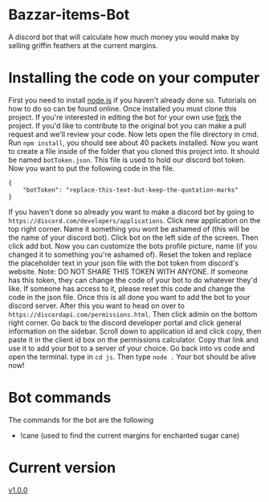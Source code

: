 # Bazzar-items-Bot

A discord bot that will calculate how much money you would make by selling griffin feathers at the current margins.

# Installing the code on your computer

First you need to install [node.js](https://nodejs.org/en/) if you haven't already done so. Tutorials on how to do so can be found online. Once installed you must clone this project. If you're interested in editing the bot for your own use [fork](https://docs.github.com/en/get-started/quickstart/fork-a-repo) the project. If you'd like to contribute to the original bot you can make a pull request and we'll review your code.
Now lets open the file directory in cmd. Run `npm install`, you should see about 40 packets installed. Now you want to create a file inside of the folder that you cloned this project into. It should be named `botToken.json`. This file is used to hold our discord bot token. Now you want to put the following code in the file.

```
{
    "botToken": "replace-this-text-but-keep-the-quotation-marks"
}
```

If you haven't done so already you want to make a discord bot by going to `https://discord.com/developers/applications`. Click new application on the top right corner. Name it something you wont be ashamed of (this will be the name of your discord bot). Click bot on the left side of the screen. Then click add bot. Now you can customize the bots profile picture, name (if you changed it to something you're ashamed of). Reset the token and replace the placeholder text in your json file with the bot token from discord's website. Note: DO NOT SHARE THIS TOKEN WITH ANYONE. If someone has this token, they can change the code of your bot to do whatever they'd like. If someone has access to it, please reset this code and change the code in the json file. Once this is all done you want to add the bot to your discord server. After this you want to head on over to `https://discordapi.com/permissions.html`. Then click admin on the bottom right corner. Go back to the discord developer portal and click general information on the sidebar. Scroll down to application id and click copy, then paste it in the client id box on the permissions calculator. Copy that link and use it to add your bot to a server of your choice. Go back into vs code and open the terminal. type in `cd js`. Then type `node .` Your bot should be alive now!

# Bot commands

The commands for the bot are the following

- !cane (used to find the current margins for enchanted sugar cane)

# Current version

[v1.0.0](https://github.com/quistty/rub/releases/tag/release)
